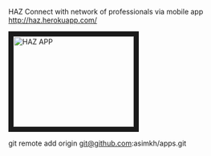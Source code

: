 
HAZ
Connect with network of professionals via mobile app
http://haz.herokuapp.com/

<img src="https://s3.amazonaws.com/ionic-marketplace/haz/screenshot_1.jpg height=400" 
alt="HAZ APP" width="240" height="180" border="10" />


git remote add origin git@github.com:asimkh/apps.git


